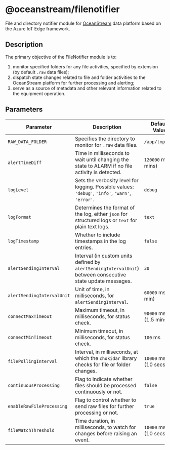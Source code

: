 # @oceanstream/filenotifier 

File and directory notifier module for [OceanStream](https://oceanstream) data platform based on the Azure IoT Edge framework.

## Description

The primary objective of the FileNotifier module is to:

1. monitor specified folders for any file activities, specified by extension (by default `.raw` data files);
2. dispatch state changes related to file and folder activities to the OceanStream platform for further processing and alerting;
3. serve as a source of metadata and other relevant information related to the equipment operation.

## Parameters

| Parameter                | Description                                                                                                   | Default Value         | Data Type   |
|--------------------------|---------------------------------------------------------------------------------------------------------------|-----------------------|-------------|
| `RAW_DATA_FOLDER`        | Specifies the directory to monitor for `.raw` data files.                                                      | `/app/tmpdata`        | String      |
| `alertTimeDiff`          | Time in milliseconds to wait until changing the state to ALARM if no file activity is detected.                | `120000` ms (2 mins)  | Number      |
| `logLevel`               | Sets the verbosity level for logging. Possible values: `'debug'`, `'info'`, `'warn'`, `'error'`.               | `debug`               | String      |
| `logFormat`              | Determines the format of the log, either `json` for structured logs or `text` for plain text logs.             | `text`                | String      |
| `logTimestamp`           | Whether to include timestamps in the log entries.                                                              | `false`               | Boolean     |
| `alertSendingInterval`   | Interval (in custom units defined by `alertSendingIntervalUnit`) between consecutive state update messages.    | `30`                  | Number      |
| `alertSendingIntervalUnit`| Unit of time, in milliseconds, for `alertSendingInterval`.                                                    | `60000` ms (1 min)    | Number      |
| `connectMaxTimeout`      | Maximum timeout, in milliseconds, for status check.                                                            | `90000` ms (1.5 mins) | Number      |
| `connectMinTimeout`      | Minimum timeout, in milliseconds, for status check.                                                            | `100` ms              | Number      |
| `filePollingInterval`    | Interval, in milliseconds, at which the `chokidar` library checks for file or folder changes.                  | `10000` ms (10 secs)  | Number      |
| `continuousProcessing`   | Flag to indicate whether files should be processed continuously or not.                                        | `false`               | Boolean     |
| `enableRawFileProcessing`| Flag to control whether to send raw files for further processing or not.                                       | `true`                | Boolean     |
| `fileWatchThreshold`     | Time duration, in milliseconds, to watch for changes before raising an event.                                  | `10000` ms (10 secs)  | Number      |

